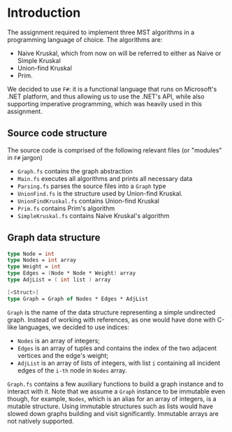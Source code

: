 # Introduction

The assignment required to implement three MST algorithms in a programming language of choice.
The algorithms are: 

 - Naive Kruskal, which from now on will be referred to either as Naive or Simple Kruskal
 - Union-find Kruskal
 - Prim.

We decided to use `F#`: it is a functional language that runs on Microsoft's .NET platform, 
and thus allowing us to use the .NET's API, while also supporting imperative programming, which was heavily used in this assignment.

## Source code structure

The source code is comprised of the following relevant files (or "modules" in `F#` jargon)

 - `Graph.fs` contains the graph abstraction
 - `Main.fs` executes all algorithms and prints all necessary data
 - `Parsing.fs` parses the source files into a `Graph` type 
 - `UnionFind.fs` is the structure used by Union-find Kruskal.
 - `UnionFindKruskal.fs` contains Union-find Kruskal
 - `Prim.fs` contains Prim's algorithm
 - `SimpleKruskal.fs` contains Naive Kruskal's algorithm

## Graph data structure

```fsharp
type Node = int
type Nodes = int array
type Weight = int
type Edges = (Node * Node * Weight) array
type AdjList = ( int list ) array

[<Struct>]
type Graph = Graph of Nodes * Edges * AdjList
```

`Graph` is the name of the data structure representing a simple undirected 
graph. Instead of working with references, as one would have done with C-like 
languages, we decided to use indices:

 - `Nodes` is an array of integers; 
 - `Edges` is an array of tuples and contains the index of the two adjacent 
 vertices and the edge's weight; 
 - `AdjList` is an array of lists of integers, with list `i` containing all 
incident edges of the `i-th` node in `Nodes` array.

`Graph.fs` contains a few auxiliary functions to build a graph instance and 
to interact with it. Note that we assume a `Graph` instance to be immutable 
even though, for example, `Nodes`, which is an alias for an array of integers, 
is a mutable structure. 
Using immutable structures such as lists would have slowed down graphs 
building and visit significantly. Immutable arrays are not natively supported.